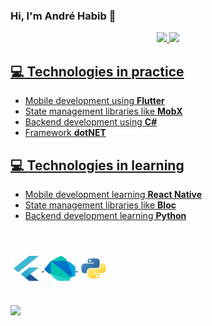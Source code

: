 ### Hi, I'm André Habib 👋

<div align="center">
  <a href="https://github.com/AndreHabib">
  <img height="180em" src="https://github-readme-stats.vercel.app/api?username=AndreHabib&show_icons=true&theme=dracula&include_all_commits=true&count_private=true"/>
  <img height="180em" src="https://github-readme-stats.vercel.app/api/top-langs/?username=AndreHabib&layout=compact&langs_count=7&theme=dracula"/>
</div>

## 💻 Technologies in practice

- Mobile development using **Flutter**
- State management libraries like **MobX**
- Backend development using **C#**
- Framework **dotNET**

## 💻 Technologies in learning

- Mobile development learning **React Native**
- State management libraries like **Bloc**
- Backend development learning **Python** 

#  
<div style="display: inline_block"><br>
  <img align="center" alt="Andre-Flutter" height="40" width="50" src="https://raw.githubusercontent.com/devicons/devicon/master/icons/flutter/flutter-original.svg">
  <img align="center" alt="Andre-Dart" height="40" width="50" src="https://raw.githubusercontent.com/devicons/devicon/master/icons/dart/dart-original.svg">
  <img align="center" alt="Andre-Python" height="40" width="50" src="https://raw.githubusercontent.com/devicons/devicon/master/icons/python/python-original.svg">
</div>

#
 <a href="https://www.linkedin.com/in/andre-habib-f/" target="_blank"><img src="https://img.shields.io/badge/-LinkedIn-%230077B5?style=for-the-badge&logo=linkedin&logoColor=white" target="_blank"></a> 


